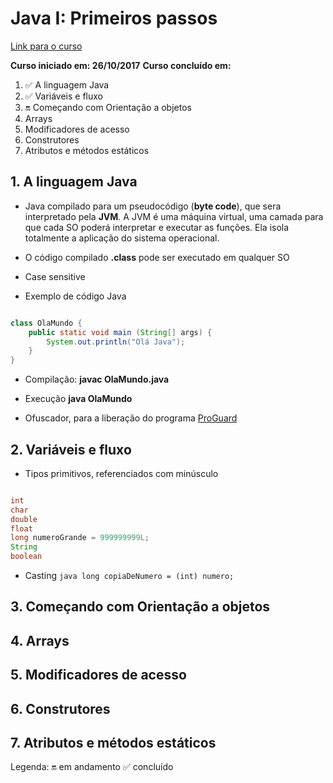 # Java I: Primeiros passos

[Link para o curso](https://cursos.alura.com.br/course/primeiros-passos-com-java)

__Curso iniciado em: 26/10/2017__
__Curso concluído em:__

1. :white_check_mark: A linguagem Java
1. :white_check_mark: Variáveis e fluxo
1. :on: Começando com Orientação a objetos
1. Arrays
1. Modificadores de acesso
1. Construtores
1. Atributos e métodos estáticos

## 1. A linguagem Java

- Java compilado para um pseudocódigo (__byte code__), que sera interpretado pela __JVM__. A JVM é uma máquina virtual, uma camada para que cada SO poderá interpretar e executar as funções. Ela isola totalmente a aplicação do sistema operacional.

- O código compilado __.class__ pode ser executado em qualquer SO

- Case sensitive

- Exemplo de código Java

```java

class OlaMundo {
    public static void main (String[] args) {
        System.out.println("Olá Java");
    }
}

```

- Compilação: __javac OlaMundo.java__

- Execução __java OlaMundo__

- Ofuscador, para a liberação do programa [ProGuard](http://proguard.sf.net)

## 2. Variáveis e fluxo

- Tipos primitivos, referenciados com minúsculo

```java

int
char
double
float
long numeroGrande = 999999999L;
String
boolean

```

- Casting ```java long copiaDeNumero = (int) numero;```

## 3. Começando com Orientação a objetos

## 4. Arrays

## 5. Modificadores de acesso

## 6. Construtores

## 7. Atributos e métodos estáticos

Legenda:
:on: em andamento
:white_check_mark: concluído
